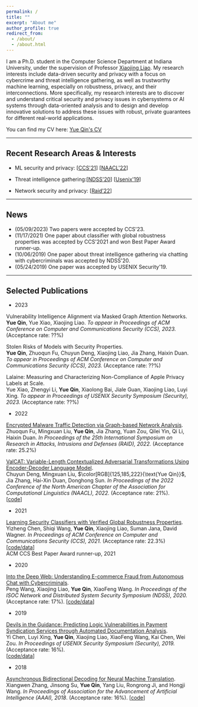 ```yaml
---
permalink: /
title: ""
excerpt: "About me"
author_profile: true
redirect_from: 
  - /about/
  - /about.html
---
```


I am a Ph.D. student in the Computer Science Department at Indiana University, under the
supervision of Professor [Xiaojing Liao](https://www.xiaojingliao.com/). My research interests include data-driven security and privacy
with a focus on cybercrime and threat intelligence gathering, as well as trustworthy machine learning,
especially on robustness, privacy, and their interconnections. More specifically, my research interests are to discover and
understand critical security and privacy issues in cybersystems or AI systems through data-oriented analysis and to design and develop innovative solutions to address these issues with robust, private guarantees
for different real-world applications.

You can find my CV here: [Yue Qin's CV](../assets/CV_Yue_Qin_202305.pdf)

---

## Recent Research Areas & Interests

- ML security and privacy: [[CCS'21](https://dl.acm.org/doi/abs/10.1145/3460120.3484776)] [[NAACL'22](https://aclanthology.org/2022.naacl-main.125.pdf)]

- Threat intelligence gathering:[[NDSS'20](https://www.ndss-symposium.org/wp-content/uploads/2020/02/23071-paper.pdf)] [[Usenix'19](https://www.usenix.org/system/files/sec19-chen-yi.pdf)]

- Network security and privacy: [[Raid'22](https://dl.acm.org/doi/pdf/10.1145/3545948.3545983)]
 


---
## News
- (05/09/2023) Two papers were accepted by CCS'23.
- (11/17/2021) One paper about classifier with global robustness properties was accepted by CCS'2021 and won Best Paper Award runner-up.
- (10/06/2019) One paper about threat intelligence gathering via chatting with cybercriminals was accepted by NDSS'20.
- (05/24/2019) One paper was accepted by USENIX Security'19.

--- 

## Selected Publications

- 2023

Vulnerability Intelligence Alignment via Masked Graph Attention Networks.   
**Yue Qin**, Yue Xiao, Xiaojing Liao.
_To appear in Proceedings of ACM Conference on Computer and Communications Security (CCS), 2023._ (Acceptance rate: ??%) 


Stolen Risks of Models with Security Properties.      
**Yue Qin**, Zhuoqun Fu, Chuyun Deng, Xiaojing Liao, Jia Zhang, Haixin Duan. 
_To appear in Proceedings of ACM Conference on Computer and Communications Security (CCS), 2023._ (Acceptance rate: ??%) 


Lalaine: Measuring and Characterizing Non-Compliance of Apple Privacy Labels at Scale.  
Yue Xiao, Zhengyi Li, **Yue Qin**, Xiaolong Bai, Jiale Guan, Xiaojing Liao, Luyi Xing.
_To appear in Proceedings of USENIX Security Symposium (Security), 2023._ (Acceptance rate: ??%)

- 2022

[Encrypted Malware Traffic Detection via Graph-based Network Analysis](https://dl.acm.org/doi/pdf/10.1145/3545948.3545983).    
Zhuoqun Fu, Mingxuan Liu, **Yue Qin**, Jia Zhang, Yuan Zou, Qilei Yin, Qi Li, Haixin Duan. 
_In Proceedings of the 25th International Symposium on Research in Attacks, Intrusions and Defenses (RAID), 2022._ (Acceptance rate: 25.2%)

[ValCAT: Variable-Length Contextualized Adversarial Transformations Using Encoder-Decoder Language Model](https://aclanthology.org/2022.naacl-main.125.pdf).   
Chuyun Deng, Mingxuan Liu, $\color[RGB]{125,185,222}{\text{Yue Qin}}$, Jia Zhang, Hai-Xin Duan, Donghong Sun.
_In Proceedings of the 2022 Conference of the North American Chapter of the Association for Computational Linguistics (NAACL), 2022._ (Acceptance rate: 21%).  
[[code](https://github.com/linerxliner/valcat)]


- 2021

[Learning Security Classifiers with Verified Global Robustness Properties](https://dl.acm.org/doi/abs/10.1145/3460120.3484776).   
Yizheng Chen, Shiqi Wang, **Yue Qin**, Xiaojing Liao, Suman Jana, David Wagner.
_In Proceedings of ACM Conference on Computer and Communications Security (CCS), 2021._ (Acceptance rate: 22.3%) 
[[code/data](https://github.com/surrealyz/verified-global-properties)]    
ACM CCS Best Paper Award runner-up, 2021

- 2020

[Into the Deep Web: Understanding E-commerce Fraud from Autonomous Chat with Cybercriminals](https://www.ndss-symposium.org/wp-content/uploads/2020/02/23071-paper.pdf).   
Peng Wang, Xiaojing Liao, **Yue Qin**, XiaoFeng Wang.
_In Proceedings of the ISOC Network and Distributed System Security Symposium (NDSS), 2020._ (Acceptance rate: 17%). 
[[code/data](https://sites.google.com/view/aubreychatbot)]

- 2019

[Devils in the Guidance: Predicting Logic Vulnerabilities in Payment Syndication Services through Automated Documentation Analysis](https://www.usenix.org/system/files/sec19-chen-yi.pdf).  
Yi Chen, Luyi Xing, **Yue Qin**, Xiaojing Liao, XiaoFeng Wang, Kai Chen, Wei Zou.
_In Proceedings of USENIX Security Symposium (Security), 2019._ (Acceptance rate: 16%).    
[[code/data](https://github.com/ccy1991911/Dilution)]

        
- 2018

[Asynchronous Bidirectional Decoding for Neural Machine Translation](https://dl.acm.org/doi/pdf/10.5555/3504035.3504734).   
Xiangwen Zhang, Jinsong Su, **Yue Qin**, Yang Liu, Rongrong Ji, and Hongji Wang.
_In Proceedings of Association for the Advancement of Artificial Intelligence (AAAI), 2018_. (Acceptance rate: 16%). 
[[code](https://github.com/DeepLearnXMU/ABD-NMT)]
